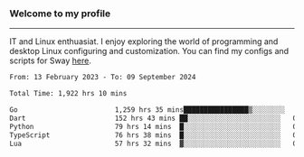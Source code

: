 ### Welcome to my profile

---

IT and Linux enthuasiat. I enjoy exploring the world of programming and desktop Linux configuring and customization. You can find my configs and scripts for Sway [here](https://github.com/uroborosq/mess-of-linux-configurations).

<!-- <div display="block">
 	<img align="left" width="48%" alt="isocalendar" src=".github/metrics/isocalendar_metrics.svg" />
	<img align="center" width="48%" alt="contributions" src=".github/metrics/contributions_metrics.svg" />
	<img align="center" alt="languages" src=".github/metrics/languages_metrics.svg" />
</div> -->

<!-- ![](https://komarev.com/ghpvc/?username=uroborosq&color=success&style=flat-square) -->
<!-- [](https://img.shields.io/github/last-commit/uroborosq/uroborosq?label=Profile%20updated&style=flat-square) -->

<!--START_SECTION:waka-->

```txt
From: 13 February 2023 - To: 09 September 2024

Total Time: 1,922 hrs 10 mins

Go                        1,259 hrs 35 mins████████████████▒░░░░░░░░   64.83 %
Dart                      152 hrs 43 mins ██░░░░░░░░░░░░░░░░░░░░░░░   07.86 %
Python                    79 hrs 14 mins  █░░░░░░░░░░░░░░░░░░░░░░░░   04.08 %
TypeScript                76 hrs 38 mins  █░░░░░░░░░░░░░░░░░░░░░░░░   03.94 %
Lua                       57 hrs 32 mins  ▓░░░░░░░░░░░░░░░░░░░░░░░░   02.96 %
```

<!--END_SECTION:waka-->
